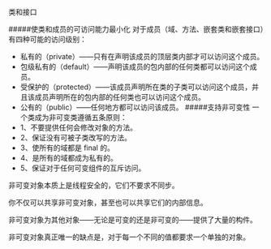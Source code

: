 类和接口

#####使类和成员的可访问能力最小化
对于成员（域、方法、嵌套类和嵌套接口）有四种可能的访问级别：
* 私有的（private）——只有在声明该成员的顶层类内部才可以访问这个成员。
* 包级私有的（default）——声明该成员的包内部的任何类都可以访问这个成员。
* 受保护的（protected）——该成员声明所在类的子类可以访问这个成员，并且该成员声明所在的包内部的任何类也可以访问这个成员。
* 公有的（public）——任何地方都可以访问该成员。
#####支持非可变性
一个类成为非可变类遵循五条原则：
* 1、不要提供任何会修改对象的方法。
* 2、保证没有可被子类改写的方法。
* 3、使所有的域都是 final 的。
* 4、是所有的域都成为私有的。
* 5、保证对于任何可变组件的互斥访问。

非可变对象本质上是线程安全的，它们不要求不同步。

你不仅可以共享非可变对象，甚至也可以共享它们的内部信息。

非可变对象为其他对象——无论是可变的还是非可变的——提供了大量的构件。

非可变对象真正唯一的缺点是，对于每一个不同的值都要求一个单独的对象。
